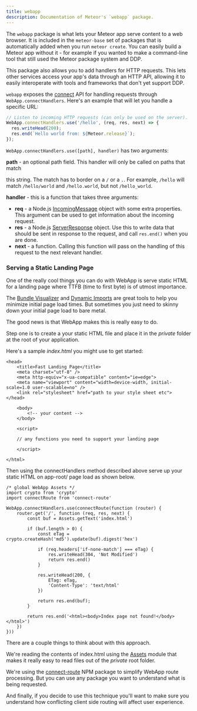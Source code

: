 ```yaml
---
title: webapp
description: Documentation of Meteor's `webapp` package.
---
```


The `webapp` package is what lets your Meteor app serve content to a web
browser. It is included in the `meteor-base` set of packages that is
automatically added when you run `meteor create`. You can easily build a
Meteor app without it - for example if you wanted to make a command-line
tool that still used the Meteor package system and DDP.

This package also allows you to add handlers for HTTP requests.
This lets other services access your app's data through an HTTP API, allowing
it to easily interoperate with tools and frameworks that don't yet support DDP.

`webapp` exposes the [connect](https://github.com/senchalabs/connect) API for
handling requests through `WebApp.connectHandlers`.
Here's an example that will let you handle a specific URL:

```js
// Listen to incoming HTTP requests (can only be used on the server).
WebApp.connectHandlers.use('/hello', (req, res, next) => {
  res.writeHead(200);
  res.end(`Hello world from: ${Meteor.release}`);
});
```

`WebApp.connectHandlers.use([path], handler)` has two arguments:

**path** - an optional path field.
This handler will only be called on paths that match

this string. The match has to border on a `/` or a `.`. For example, `/hello`
will match `/hello/world` and `/hello.world`, but not `/hello_world`.

**handler** - this is a function that takes three arguments:

- **req** - a Node.js
[IncomingMessage](https://nodejs.org/api/http.html#http_class_http_incomingmessage)
object with some extra properties. This argument can be used to get information
about the incoming request.
- **res** - a Node.js
[ServerResponse](http://nodejs.org/api/http.html#http_class_http_serverresponse)
object. Use this to write data that should be sent in response to the
request, and call `res.end()` when you are done.
- **next** - a function. Calling this function will pass on the handling of
this request to the next relevant handler.

### Serving a Static Landing Page

One of the really cool things you can do with WebApp is serve static HTML for a landing page where TTFB (time to first byte) is of utmost importance.

The [Bundle Visualizer](https://docs.meteor.com/packages/bundle-visualizer.html) and [Dynamic Imports](https://docs.meteor.com/packages/dynamic-import.html) are great tools to help you minimize initial page load times. But sometimes you just need to skinny down your initial page load to bare metal.

The good news is that WebApp makes this is really easy to do.

Step one is to create a your static HTML file and place it in the _private_ folder at the root of your application.

Here's a sample _index.html_ you might use to get started:

```
<head>
    <title>Fast Landing Page</title>
    <meta charset="utf-8" />
    <meta http-equiv="x-ua-compatible" content="ie=edge">
    <meta name="viewport" content="width=device-width, initial-scale=1.0 user-scalable=no" />   
    <link rel="stylesheet" href="path to your style sheet etc">
</head>

    <body>
        <!-- your content -->
    </body>

    <script>

    // any functions you need to support your landing page
 
    </script>

</html>
```

Then using the connectHandlers method described above serve up your static HTML on app-root/ page load as shown below.

```
/* global WebApp Assets */
import crypto from 'crypto'
import connectRoute from 'connect-route'

WebApp.connectHandlers.use(connectRoute(function (router) {
    router.get('/', function (req, res, next) {
        const buf = Assets.getText('index.html')

        if (buf.length > 0) {
            const eTag = crypto.createHash('md5').update(buf).digest('hex')

            if (req.headers['if-none-match'] === eTag) {
                res.writeHead(304, 'Not Modified')
                return res.end()
            }

            res.writeHead(200, {
                ETag: eTag,
                'Content-Type': 'text/html'
            })

            return res.end(buf);
        }

        return res.end('<html><body>Index page not found!</body></html>')
    })
}))
```

There are a couple things to think about with this approach.

We're reading the contents of index.html using the [Assets](https://docs.meteor.com/api/assets.html) module that makes it really easy to read files out of the _private_ root folder.

We're using the [connect-route](https://www.npmjs.com/package/connect-route) NPM package to simplify WebApp route processing. But you can use any package you want to understand what is being requested.

And finally, if you decide to use this technique you'll want to make sure you understand how conflicting client side routing will affect user experience.
